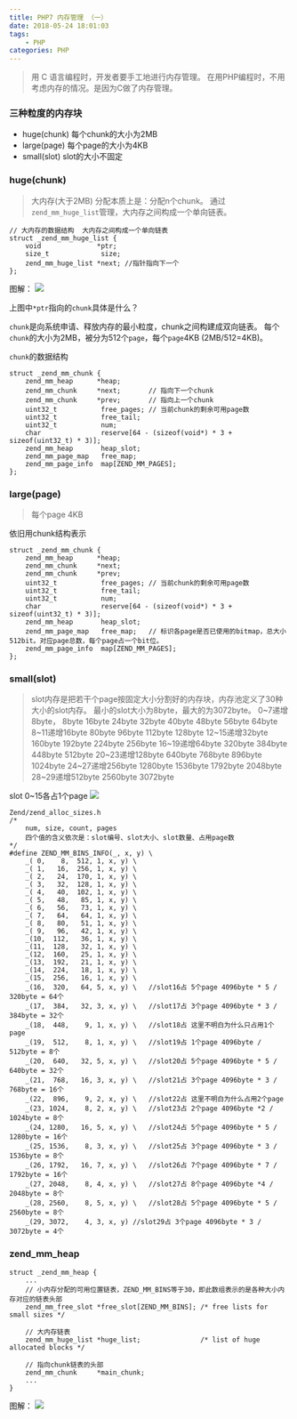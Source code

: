 ```yaml
---
title: PHP7 内存管理 （一）
date: 2018-05-24 18:01:03
tags:
    - PHP
categories: PHP
---
```

<!-- more -->
>用 C 语言编程时，开发者要手工地进行内存管理。
>在用PHP编程时，不用考虑内存的情况。是因为C做了内存管理。

### 三种粒度的内存块
- huge(chunk)  每个chunk的大小为2MB
- large(page)  每个page的大小为4KB
- small(slot)  slot的大小不固定

### huge(chunk)
>大内存(大于2MB) 分配本质上是：分配n个chunk。
>通过`zend_mm_huge_list`管理，大内存之间构成一个单向链表。

```
// 大内存的数据结构  大内存之间构成一个单向链表
struct _zend_mm_huge_list {
    void              *ptr;
    size_t             size;
    zend_mm_huge_list *next; //指针指向下一个
};
```

图解：
![](http://cdn.xpisme.com/201805241849_848.png)

上图中`*ptr`指向的`chunk`具体是什么？

`chunk`是向系统申请、释放内存的最小粒度，chunk之间构建成双向链表。
每个`chunk`的大小为2MB，被分为512个`page`，每个`page`4KB (2MB/512=4KB)。

`chunk`的数据结构
```
struct _zend_mm_chunk {
    zend_mm_heap      *heap;
    zend_mm_chunk     *next;       // 指向下一个chunk
    zend_mm_chunk     *prev;       // 指向上一个chunk
    uint32_t           free_pages; // 当前chunk的剩余可用page数
    uint32_t           free_tail;  
    uint32_t           num; 
    char               reserve[64 - (sizeof(void*) * 3 + sizeof(uint32_t) * 3)]; 
    zend_mm_heap       heap_slot;  
    zend_mm_page_map   free_map;   
    zend_mm_page_info  map[ZEND_MM_PAGES];
};
```


### large(page)
>每个page 4KB

依旧用chunk结构表示
```
struct _zend_mm_chunk {
    zend_mm_heap      *heap;
    zend_mm_chunk     *next;
    zend_mm_chunk     *prev;
    uint32_t           free_pages; // 当前chunk的剩余可用page数
    uint32_t           free_tail;  
    uint32_t           num; 
    char               reserve[64 - (sizeof(void*) * 3 + sizeof(uint32_t) * 3)]; 
    zend_mm_heap       heap_slot;  
    zend_mm_page_map   free_map;   // 标识各page是否已使用的bitmap，总大小512bit。对应page总数，每个page占一个bit位。
    zend_mm_page_info  map[ZEND_MM_PAGES];
};
```

### small(slot)
>slot内存是把若干个page按固定大小分割好的内存块，内存池定义了30种大小的slot内存。
>最小的slot大小为8byte，最大的为3072byte。
>0~7递增8byte， 8byte 16byte 24byte 32byte 40byte 48byte 56byte 64byte
>8~11递增16byte 80byte 96byte 112byte 128byte
>12~15递增32byte 160byte 192byte 224byte 256byte
>16~19递增64byte 320byte 384byte 448byte 512byte
>20~23递增128byte 640byte 768byte 896byte 1024byte
>24~27递增256byte 1280byte 1536byte 1792byte 2048byte
>28~29递增512byte 2560byte 3072byte

slot 0~15各占1个page
![](http://cdn.xpisme.com/201805291058_752.png)


```
Zend/zend_alloc_sizes.h
/* 
    num, size, count, pages 
    四个值的含义依次是：slot编号、slot大小、slot数量、占用page数
*/
#define ZEND_MM_BINS_INFO(_, x, y) \
    _( 0,    8,  512, 1, x, y) \
    _( 1,   16,  256, 1, x, y) \
    _( 2,   24,  170, 1, x, y) \
    _( 3,   32,  128, 1, x, y) \
    _( 4,   40,  102, 1, x, y) \
    _( 5,   48,   85, 1, x, y) \
    _( 6,   56,   73, 1, x, y) \
    _( 7,   64,   64, 1, x, y) \
    _( 8,   80,   51, 1, x, y) \
    _( 9,   96,   42, 1, x, y) \
    _(10,  112,   36, 1, x, y) \
    _(11,  128,   32, 1, x, y) \
    _(12,  160,   25, 1, x, y) \
    _(13,  192,   21, 1, x, y) \
    _(14,  224,   18, 1, x, y) \
    _(15,  256,   16, 1, x, y) \
    _(16,  320,   64, 5, x, y) \   //slot16占 5个page 4096byte * 5 / 320byte = 64个
    _(17,  384,   32, 3, x, y) \   //slot17占 3个page 4096byte * 3 / 384byte = 32个
    _(18,  448,    9, 1, x, y) \   //slot18占 这里不明白为什么只占用1个page
    _(19,  512,    8, 1, x, y) \   //slot19占 1个page 4096byte / 512byte = 8个
    _(20,  640,   32, 5, x, y) \   //slot20占 5个page 4096byte * 5 / 640byte = 32个
    _(21,  768,   16, 3, x, y) \   //slot21占 3个page 4096byte * 3 / 768byte = 16个
    _(22,  896,    9, 2, x, y) \   //slot22占 这里不明白为什么占用2个page
    _(23, 1024,    8, 2, x, y) \   //slot23占 2个page 4096byte *2 / 1024byte = 8个
    _(24, 1280,   16, 5, x, y) \   //slot24占 5个page 4096byte * 5 / 1280byte = 16个
    _(25, 1536,    8, 3, x, y) \   //slot25占 3个page 4096byte * 3 / 1536byte = 8个
    _(26, 1792,   16, 7, x, y) \   //slot26占 7个page 4096byte * 7 / 1792byte = 16个
    _(27, 2048,    8, 4, x, y) \   //slot27占 8个page 4096byte *4 / 2048byte = 8个
    _(28, 2560,    8, 5, x, y) \   //slot28占 5个page 4096byte * 5 / 2560byte = 8个
    _(29, 3072,    4, 3, x, y) //slot29占 3个page 4096byte * 3 / 3072byte = 4个
```


### zend_mm_heap
```
struct _zend_mm_heap {
    ...
    // 小内存分配的可用位置链表，ZEND_MM_BINS等于30，即此数组表示的是各种大小内存对应的链表头部
    zend_mm_free_slot *free_slot[ZEND_MM_BINS]; /* free lists for small sizes */

    // 大内存链表
    zend_mm_huge_list *huge_list;               /* list of huge allocated blocks */

    // 指向chunk链表的头部
    zend_mm_chunk     *main_chunk;
    ...
}
```


图解：
![](http://cdn.xpisme.com/201805291123_247.png)
